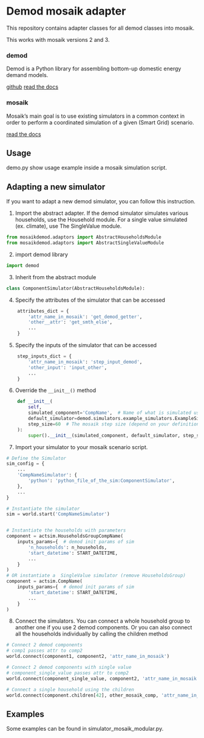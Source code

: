 # Demod mosaik adapter

This repository contains adapter classes for all
demod classes into mosaik.

This works with mosaik versions 2 and 3.

### demod

Demod is a Python library for assembling bottom-up domestic energy demand models.

[github](https://github.com/epfl-herus/demod)
[read the docs](https://demod.readthedocs.io/)

### mosaik

Mosaik’s main goal is to use existing simulators in a common context in order
to perform a coordinated simulation of a given (Smart Grid) scenario.

[read the docs](https://mosaik.readthedocs.io/)

## Usage

demo.py show usage example inside a mosaik simulation script.

## Adapting a new simulator

If you want to adapt a new demod simulator, you can follow this
instruction.

1. Import the abstract adapter.
If the demod simulator simulates various households,
use the Household module.
For a single value simulated (ex. climate), use The SingleValue module.

```python
from mosaikdemod.adaptors import AbstractHouseholdsModule
from mosaikdemod.adaptors import AbstractSingleValueModule
```

2. import demod library
```python
import demod
```

3. Inherit from the abstract module

```python
class ComponentSimulator(AbstractHouseholdsModule):
```

4. Specify the attributes of the simulator that can be accessed
```python
    attributes_dict = {
        'attr_name_in_mosaik': 'get_demod_getter',
        'other__attr': 'get_smth_else',
        ...
    }
```
5. Specify the inputs of the simulator that can be accessed
```python
    step_inputs_dict = {
        'attr_name_in_mosaik': 'step_input_demod',
        'other_input': 'input_other',
        ...
    }
```
6. Override the `__init__()` method
```python
    def __init__(
        self,
        simulated_component='CompName',  # Name of what is simulated used for mosaik instances
        default_simulator=demod.simulators.example_simulators.ExampleSimulator,  # The simulator class you want to simulate
        step_size=60  # The mosaik step size (depend on your definition)
    ):
        super().__init__(simulated_component, default_simulator, step_size)
```

7. Import your simulator to your mosaik scenario script.

```python
# Define the Simulator
sim_config = {
    ...
    'CompNameSimulator': {
        'python': 'python_file_of_the_sim:ComponentSimulator',
    },
    ...
}

# Instantiate the simulator
sim = world.start('CompNameSimulator')


# Instantiate the households with parameters
component = actsim.HouseholdsGroupCompName(
    inputs_params={  # demod init params of sim
        'n_households': n_households,
        'start_datetime': START_DATETIME,
        ...
    }
)
# OR instantiate a  SingleValue simulator (remove HouseholdsGroup)
component = actsim.CompName(
    inputs_params={  # demod init params of sim
        'start_datetime': START_DATETIME,
        ...
    }
)
```

8. Connect the simulators. You can connect a whole household group to another one if you use 2 demod components.
Or you can also connect all the households individually
by calling the children method
```python
# Connect 2 demod components
# comp1 passes attr to comp2
world.connect(component1, component2, 'attr_name_in_mosaik')

# Connect 2 demod components with single value
# component_single_value passes attr to comp2
world.connect(component_single_value, component2, 'attr_name_in_mosaik')

# Connect a single household using the children
world.connect(component.children[42], other_mosaik_comp, 'attr_name_in_mosaik')

```

## Examples

Some examples can be found in simulator_mosaik_modular.py.


